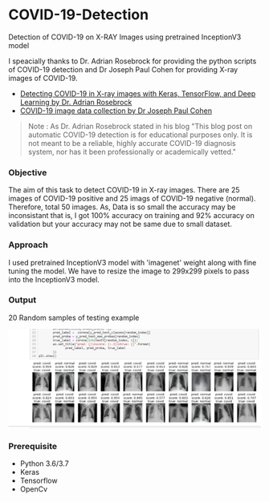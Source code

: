 # COVID-19-Detection
Detection of COVID-19 on X-RAY Images using pretrained InceptionV3 model

I speacially thanks to Dr. Adrian Rosebrock for providing the python scripts of COVID-19 detection and Dr Joseph Paul Cohen for providing X-ray images of COVID-19.
- [Detecting COVID-19 in X-ray images with Keras, TensorFlow, and Deep Learning by Dr. Adrian Rosebrock](https://www.pyimagesearch.com/2020/03/16/detecting-covid-19-in-x-ray-images-with-keras-tensorflow-and-deep-learning/)
- [COVID-19 image data collection by Dr Joseph Paul Cohen](https://github.com/ieee8023/covid-chestxray-dataset)

> Note : As Dr. Adrian Rosebrock stated in his blog "This blog post on automatic COVID-19 detection is for educational purposes only. It is not meant to be a reliable, highly accurate COVID-19 diagnosis system, nor has it been professionally or academically vetted."

### Objective
The aim of this task to detect COVID-19 in X-ray images. There are 25 images of COVID-19 positive and 25 imags of COVID-19 negative (normal). Therefore, total 50 images. As, Data is so small the accuracy may be inconsistant that is, I got 100% accuracy on training and 92% accuracy on validation but your accuracy may not be same due to small dataset. 

### Approach
I used pretrained InceptionV3 model with 'imagenet' weight along with fine tuning the model. We have to resize the image to 299x299 pixels to pass into the InceptionV3 model. 

### Output
20 Random samples of testing example


![output image](image/output.png)


### Prerequisite
- Python 3.6/3.7
- Keras
- Tensorflow
- OpenCv

